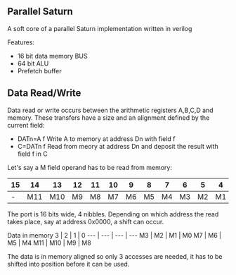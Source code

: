 Parallel Saturn
---------------

A soft core of a parallel Saturn implementation written in verilog

Features:

- 16 bit data memory BUS
- 64 bit ALU
- Prefetch buffer

Data Read/Write
---------------

Data read or write occurs between the arithmetic registers A,B,C,D and memory. These
transfers have a size and an alignment defined by the current field:

- DATn=A f      Write A to memory at address Dn with field f
- C=DATn f      Read from meory at address Dn and deposit the result with field f in C

Let's say a M field operand has to be read from memory:

15 | 14 | 13 | 12 | 11 | 10 | 9 | 8 | 7 | 6 | 5 | 4 | 3 | 2 | 1 | 0
--- | --- | --- | --- | --- | --- | --- | --- | --- | --- | --- | --- | --- | --- | --- | ---
- | M11 | M10 | M9 | M8 | M7 | M6 | M5 | M4 | M3 | M2 | M1 | M0| - | - | - 


The port is 16 bits wide, 4 nibbles. Depending on which address the read takes place, 
say at address 0x0000, a shift can occur.

Data in memory
3 | 2 | 1 | 0
--- | --- | --- | ---
M3 | M2 | M1 | M0
M7 | M6 | M5 | M4
M11 | M10 | M9 | M8

The data is in memory aligned so only 3 accesses are needed, it has to be shifted
into position before it can be used.


